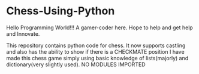 # Chess-Using-Python

Hello Programming World!!!
A gamer-coder here.
Hope to help and get help and Innovate.


This repository contains python code for chess. It now supports castling and also has the ability to show if there is a CHECKMATE position I have made this chess game simply using basic knowledge of lists(majorly) and dictionary(very slightly used). NO MODULES IMPORTED
